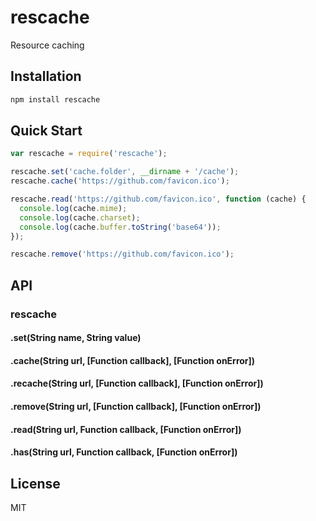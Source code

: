 rescache
==========

Resource caching


## Installation
```bash
npm install rescache
```

## Quick Start
```javascript
var rescache = require('rescache');

rescache.set('cache.folder', __dirname + '/cache');
rescache.cache('https://github.com/favicon.ico');

rescache.read('https://github.com/favicon.ico', function (cache) {
  console.log(cache.mime);
  console.log(cache.charset);
  console.log(cache.buffer.toString('base64'));
});

rescache.remove('https://github.com/favicon.ico');
```

## API
### rescache
#### .set(String name, String value)
#### .cache(String url, [Function callback], [Function onError])
#### .recache(String url, [Function callback], [Function onError])
#### .remove(String url, [Function callback], [Function onError])
#### .read(String url, Function callback, [Function onError])
#### .has(String url, Function callback, [Function onError])

## License

  MIT
